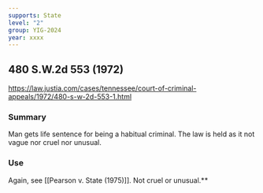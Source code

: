 ```yaml
---
supports: State
level: "2"
group: YIG-2024
year: xxxx
---
```

## 480 S.W.2d 553 (1972)

https://law.justia.com/cases/tennessee/court-of-criminal-appeals/1972/480-s-w-2d-553-1.html

### Summary

Man gets life sentence for being a habitual criminal. The law is held as it not vague nor cruel nor unusual.

### Use
Again, see [[Pearson v. State (1975)]]. Not cruel or unusual.**